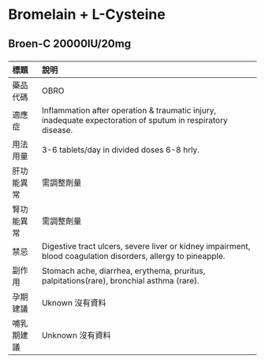 # Bromelain + L-Cysteine

## Broen-C 20000IU/20mg

##### 

| 標題       | 說明                                                                                                          |
|:-----------|:--------------------------------------------------------------------------------------------------------------|
| 藥品代碼   | OBRO                                                                                                          |
| 適應症     | Inflammation after operation & traumatic injury, inadequate expectoration of sputum in respiratory disease.   |
| 用法用量   | 3-6 tablets/day in divided doses 6-8 hrly.                                                                    |
| 肝功能異常 | 需調整劑量                                                                                                    |
| 腎功能異常 | 需調整劑量                                                                                                    |
| 禁忌       | Digestive tract ulcers, severe liver or kidney impairment, blood coagulation disorders, allergy to pineapple. |
| 副作用     | Stomach ache, diarrhea, erythema, pruritus, palpitations(rare), bronchial asthma (rare).                      |
| 孕期建議   | Uknown 沒有資料                                                                                               |
| 哺乳期建議 | Unknown 沒有資料                                                                                              |

